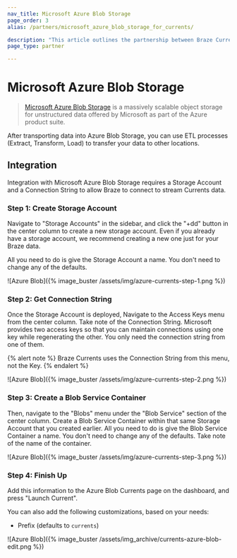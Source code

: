 ```yaml
---
nav_title: Microsoft Azure Blob Storage
page_order: 3
alias: /partners/microsoft_azure_blob_storage_for_currents/

description: "This article outlines the partnership between Braze Currents and Microsoft Azure Blog Storage, a massively scalable object storage for unstructured data."
page_type: partner

---
```


# Microsoft Azure Blob Storage

> [Microsoft Azure Blob Storage](https://azure.microsoft.com/en-us/services/storage/blobs/) is a massively scalable object storage for unstructured data offered by Microsoft as part of the Azure product suite.

After transporting data into Azure Blob Storage, you can use ETL processes (Extract, Transform, Load) to transfer your data to other locations.

## Integration

Integration with Microsoft Azure Blob Storage requires a Storage Account and a Connection String to allow Braze to connect to stream Currents data.

### Step 1: Create Storage Account

Navigate to "Storage Accounts" in the sidebar, and click the "+dd" button in the center column to create a new storage account. Even if you already have a storage account, we recommend creating a new one just for your Braze data.

All you need to do is give the Storage Account a name. You don't need to change any of the defaults.

![Azure Blob]({% image_buster /assets/img/azure-currents-step-1.png %})

### Step 2: Get Connection String

Once the Storage Account is deployed, Navigate to the Access Keys menu from the center column. Take note of the Connection String. Microsoft provides two access keys so that you can maintain connections using one key while regenerating the other. You only need the connection string from one of them.

{% alert note %}
Braze Currents uses the Connection String from this menu, not the Key.
{% endalert %}

![Azure Blob]({% image_buster /assets/img/azure-currents-step-2.png %})

### Step 3: Create a Blob Service Container

Then, navigate to the "Blobs" menu under the "Blob Service" section of the center column. Create a Blob Service Container within that same Storage Account that you created earlier. All you need to do is give the Blob Service Container a name. You don't need to change any of the defaults. Take note of the name of the container.

![Azure Blob]({% image_buster /assets/img/azure-currents-step-3.png %})

### Step 4: Finish Up

Add this information to the Azure Blob Currents page on the dashboard, and press "Launch Current".

You can also add the following customizations, based on your needs:

-   Prefix (defaults to `currents`)

![Azure Blob]({% image_buster /assets/img_archive/currents-azure-blob-edit.png %})
